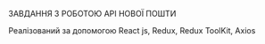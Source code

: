 ЗАВДАННЯ З РОБОТОЮ API НОВОЇ ПОШТИ

Реалізований за допомогою React js, Redux, Redux ToolKit, Axios
